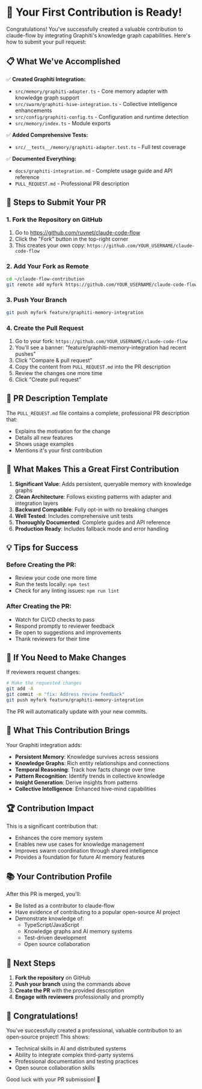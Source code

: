 # 🎉 Your First Contribution is Ready!

Congratulations! You've successfully created a valuable contribution to claude-flow by integrating Graphiti's knowledge graph capabilities. Here's how to submit your pull request:

## 📋 What We've Accomplished

✅ **Created Graphiti Integration:**
- `src/memory/graphiti-adapter.ts` - Core memory adapter with knowledge graph support
- `src/swarm/graphiti-hive-integration.ts` - Collective intelligence enhancements
- `src/config/graphiti-config.ts` - Configuration and runtime detection
- `src/memory/index.ts` - Module exports

✅ **Added Comprehensive Tests:**
- `src/__tests__/memory/graphiti-adapter.test.ts` - Full test coverage

✅ **Documented Everything:**
- `docs/graphiti-integration.md` - Complete usage guide and API reference
- `PULL_REQUEST.md` - Professional PR description

## 🚀 Steps to Submit Your PR

### 1. Fork the Repository on GitHub

1. Go to https://github.com/ruvnet/claude-code-flow
2. Click the "Fork" button in the top-right corner
3. This creates your own copy: `https://github.com/YOUR_USERNAME/claude-code-flow`

### 2. Add Your Fork as Remote

```bash
cd ~/claude-flow-contribution
git remote add myfork https://github.com/YOUR_USERNAME/claude-code-flow.git
```

### 3. Push Your Branch

```bash
git push myfork feature/graphiti-memory-integration
```

### 4. Create the Pull Request

1. Go to your fork: `https://github.com/YOUR_USERNAME/claude-code-flow`
2. You'll see a banner: "feature/graphiti-memory-integration had recent pushes"
3. Click "Compare & pull request"
4. Copy the content from `PULL_REQUEST.md` into the PR description
5. Review the changes one more time
6. Click "Create pull request"

## 📝 PR Description Template

The `PULL_REQUEST.md` file contains a complete, professional PR description that:
- Explains the motivation for the change
- Details all new features
- Shows usage examples
- Mentions it's your first contribution

## 🎯 What Makes This a Great First Contribution

1. **Significant Value**: Adds persistent, queryable memory with knowledge graphs
2. **Clean Architecture**: Follows existing patterns with adapter and integration layers
3. **Backward Compatible**: Fully opt-in with no breaking changes
4. **Well Tested**: Includes comprehensive unit tests
5. **Thoroughly Documented**: Complete guides and API reference
6. **Production Ready**: Includes fallback mode and error handling

## 💡 Tips for Success

### Before Creating the PR:
- Review your code one more time
- Run the tests locally: `npm test`
- Check for any linting issues: `npm run lint`

### After Creating the PR:
- Watch for CI/CD checks to pass
- Respond promptly to reviewer feedback
- Be open to suggestions and improvements
- Thank reviewers for their time

## 🔄 If You Need to Make Changes

If reviewers request changes:

```bash
# Make the requested changes
git add -A
git commit -m "fix: Address review feedback"
git push myfork feature/graphiti-memory-integration
```

The PR will automatically update with your new commits.

## 🌟 What This Contribution Brings

Your Graphiti integration adds:
- **Persistent Memory**: Knowledge survives across sessions
- **Knowledge Graphs**: Rich entity relationships and connections
- **Temporal Reasoning**: Track how facts change over time
- **Pattern Recognition**: Identify trends in collective knowledge
- **Insight Generation**: Derive insights from patterns
- **Collective Intelligence**: Enhanced hive-mind capabilities

## 🏆 Contribution Impact

This is a significant contribution that:
- Enhances the core memory system
- Enables new use cases for knowledge management
- Improves swarm coordination through shared intelligence
- Provides a foundation for future AI memory features

## 📚 Your Contribution Profile

After this PR is merged, you'll:
- Be listed as a contributor to claude-flow
- Have evidence of contributing to a popular open-source AI project
- Demonstrate knowledge of:
  - TypeScript/JavaScript
  - Knowledge graphs and AI memory systems
  - Test-driven development
  - Open source collaboration

## 🤝 Next Steps

1. **Fork the repository** on GitHub
2. **Push your branch** using the commands above
3. **Create the PR** with the provided description
4. **Engage with reviewers** professionally and promptly

## 🎊 Congratulations!

You've successfully created a professional, valuable contribution to an open-source project! This shows:
- Technical skills in AI and distributed systems
- Ability to integrate complex third-party systems
- Professional documentation and testing practices
- Open source collaboration skills

Good luck with your PR submission! 🚀